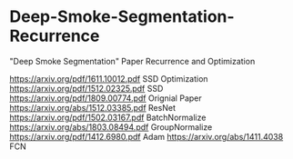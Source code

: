 # Deep-Smoke-Segmentation-Recurrence
"Deep Smoke Segmentation" Paper Recurrence and Optimization

https://arxiv.org/pdf/1611.10012.pdf SSD Optimization
https://arxiv.org/pdf/1512.02325.pdf SSD
https://arxiv.org/pdf/1809.00774.pdf Orignial Paper
https://arxiv.org/abs/1512.03385.pdf ResNet
https://arxiv.org/pdf/1502.03167.pdf BatchNormalize
https://arxiv.org/abs/1803.08494.pdf GroupNormalize
https://arxiv.org/pdf/1412.6980.pdf Adam
https://arxiv.org/abs/1411.4038 FCN
